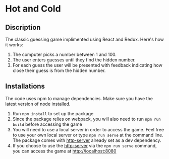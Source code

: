 # Hot and Cold
## Discription

The classic guessing game implimented using React and Redux. Here's how it works:
  1. The computer picks a number between 1 and 100.
  2. The user enters guesses until they find the hidden number.
  3. For each guess the user will be presented with feedback indicating how close their guess is from the hidden number.

## Installations

The code uses npm to manage dependencies. Make sure you have the latest version of node installed. 

1. Run `npm install` to set up the package
2. Since the package relies on webpack, you will also need to run `npm run build` before accessing the game
3. You will need to use a local server in order to access the game. Feel free to use your own local server or type  `npm run serve` at the command line. The package comes with [http-server](https://www.npmjs.com/package/http-server) already set as a dev dependency. 
4. If you choose to use the [http-server](https://www.npmjs.com/package/http-server) via the `npm run serve` command, you can access the game at [http://localhost:8080](http://localhost:8080) 

